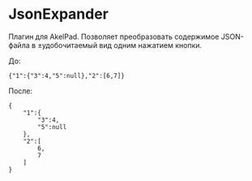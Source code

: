 # JsonExpander

Плагин для AkelPad. Позволяет преобразовать содержимое JSON-файла в ±удобочитаемый вид одним нажатием кнопки.

До: 
```
{"1":{"3":4,"5":null},"2":[6,7]}
```

После:
```
{
    "1":{
        "3":4,
        "5":null
    },
    "2":[
        6,
        7
    ]
}
```

